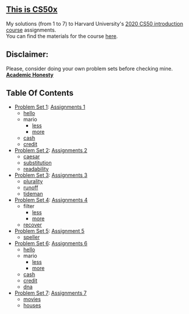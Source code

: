 ## [**This is CS50x**](https://cs50.harvard.edu/x/2020/) 

My solutions (from 1 to 7) to Harvard University's <a href='https://www.edx.org/course/cs50s-introduction-to-computer-science'>2020 CS50 introduction course</a> assignments. <br>
You can find the materials for the course <a href='https://cs50.harvard.edu/x/2020/'>here</a>.<br>

## Disclaimer:
Please, consider doing your own problem sets before checking mine. [**Academic Honesty**](https://cs50.harvard.edu/x/2020/syllabus/#academic-honesty)

## Table Of Contents

<ul>
  <li>
    <a href= 'https://github.com/laisdeghaide/CS50x/tree/master/1.%20C/pset1'>Problem Set 1</a>: <a href='https://cs50.harvard.edu/x/2020/psets/1/'> Assignments 1</a>
    <ul>
      <li><a href= 'https://github.com/laisdeghaide/CS50x/tree/master/1.%20C/pset1/hello'>hello</a></li>
      <li>
        mario
        <ul>
          <li><a href= 'https://github.com/laisdeghaide/CS50x/tree/master/1.%20C/pset1/mario'>less</a></li>
          <li><a href= 'https://github.com/laisdeghaide/CS50x/tree/master/1.%20C/pset1/mariomore'>more</a></li>
        </ul>
      </li>
       <li><a href= 'https://github.com/laisdeghaide/CS50x/tree/master/1.%20C/pset1/cash'>cash</a></li>
       <li><a href= 'https://github.com/laisdeghaide/CS50x/tree/master/1.%20C/pset1/credit'>credit</a></li>
    </ul>
  </li>
  <li>
    <a href='https://github.com/laisdeghaide/CS50x/tree/master/1.%20C/pset2'>Problem Set 2</a>: <a href='https://cs50.harvard.edu/x/2020/psets/2/'> Assignments 2</a> 
    <ul>
      <li>
        <a href= 'https://github.com/laisdeghaide/CS50x/tree/master/1.%20C/pset2/caesar'>caesar</a>
      </li>
      <li>
        <a href= 'https://github.com/laisdeghaide/CS50x/tree/master/1.%20C/pset2/substitution'>substitution</a>
      </li>
      <li>
        <a href= 'https://github.com/laisdeghaide/CS50x/tree/master/1.%20C/pset2/readability'>readability</a>
      </li>
    </ul>
  </li>
  <li>
    <a href= 'https://github.com/laisdeghaide/CS50x/tree/master/1.%20C/pset3'>Problem Set 3</a>: <a href='https://cs50.harvard.edu/x/2020/psets/3/'> Assignments 3</a> 
    <ul>
      <li>
        <a href= 'https://github.com/laisdeghaide/CS50x/tree/master/1.%20C/pset3/plurality'>plurality</a>
      </li>
      <li>
        <a href= 'https://github.com/laisdeghaide/CS50x/tree/master/1.%20C/pset3/runoff'>runoff</a>
      </li>
      <li>
        <a href= 'https://github.com/laisdeghaide/CS50x/tree/master/1.%20C/pset3/tideman'>tideman</a>
      </li>
    </ul>
  </li>
  <li>
    <a href='https://github.com/laisdeghaide/CS50x/tree/master/1.%20C/pset4'>Problem Set 4</a>: <a href='https://cs50.harvard.edu/x/2020/psets/4/'> Assignments 4</a> 
    <ul>
       <li>
        filter
        <ul>
          <li><a href= 'https://github.com/laisdeghaide/CS50x/tree/master/1.%20C/pset4/filter'>less</a></li>
          <li><a href= 'https://github.com/laisdeghaide/CS50x/tree/master/1.%20C/pset1/filtermore/filter'>more</a></li>
        </ul>
      </li>
      <li>
        <a href='https://github.com/laisdeghaide/CS50x/tree/master/1.%20C/pset4/recover'>recover</a>
      </li>
    </ul>
  </li>
  <li>
    <a href='https://github.com/laisdeghaide/CS50x/tree/master/1.%20C/pset5'>Problem Set 5</a>: <a href='https://cs50.harvard.edu/x/2020/psets/5/speller/'>Assignment 5</a>
    <ul>
      <li>
        <a href='https://github.com/laisdeghaide/CS50x/tree/master/1.%20C/pset5/speller'>speller</a>
      </li>
    </ul>
  </li>
  <li>
    <a href='https://github.com/laisdeghaide/CS50x/tree/master/2.%20Python/pset6'>Problem Set 6</a>: <a href='https://cs50.harvard.edu/x/2020/psets/6/'> Assignments 6</a>
    <ul>
      <li><a href= 'https://github.com/laisdeghaide/CS50x/tree/master/2.%20Python/pset6/hello'>hello</a></li>
      <li>
        mario
        <ul>
          <li><a href= 'https://github.com/laisdeghaide/CS50x/tree/master/2.%20Python/pset6/mario/less'>less</a></li>
          <li><a href= 'https://github.com/laisdeghaide/CS50x/tree/master/2.%20Python/pset6/mario/more'>more</a></li>
        </ul>
      </li>
      <li><a href= 'https://github.com/laisdeghaide/CS50x/tree/master/2.%20Python/pset6/cash'>cash</a></li>
      <li><a href= 'https://github.com/laisdeghaide/CS50x/tree/master/2.%20Python/pset6/credit'>credit</a></li>
      <li><a href= 'https://github.com/laisdeghaide/CS50x/tree/master/2.%20Python/pset6/dna'>dna</a></li>
    </ul>
  </li>
  <li>
    <a href='https://github.com/laisdeghaide/CS50x/tree/master/3.%20SQL/pset7'>Problem Set 7</a>: <a href='https://cs50.harvard.edu/x/2020/psets/7/'> Assignments 7</a>
    <ul>  
      <li><a href= 'https://github.com/laisdeghaide/CS50x/tree/master/3.%20SQL/pset7/movies'>movies</a></li>
      <li><a href= 'https://github.com/laisdeghaide/CS50x/tree/master/3.%20SQL/pset7/houses'>houses</a></li>
    </ul>
  </li>
</ul>

